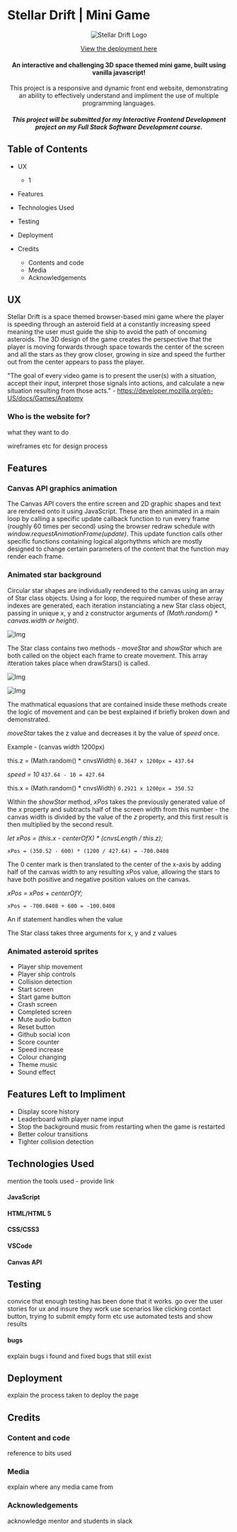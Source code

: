 # Stellar Drift | Mini Game

<div align="center">

![Stellar Drift Logo](https://i.imgur.com/RLQC3xw.gif "Game Logo")

[View the deployment here](https://samlaubscher.github.io/Stellar-Drift-Game-M2/)

#### An interactive and challenging 3D space themed mini game, built using vanilla javascript!

This project is a responsive and dynamic front end website, demonstrating an ability to effectively understand and impliment the use of multiple programming languages.

##### This project will be submitted for my Interactive Frontend Development project on my Full Stack Software Development course. 
</div>

## Table of Contents
* UX 
    * 1

* Features

* Technologies Used 

* Testing 

* Deployment 

* Credits
    * Contents and code
    * Media 
    * Acknowledgements

## UX
Stellar Drift is a space themed browser-based mini game where the player is speeding through an asteroid field at a constantly increasing speed meaning the user must guide the ship to avoid the path of oncoming asteroids. The 3D design of the game creates the perspective that the player is moving forwards through space towards the center of the screen and all the stars as they grow closer, growing in size and speed the further out from the center appears to pass the player. 


"The goal of every video game is to present the user(s) with a situation, accept their input, interpret those signals into actions, and calculate a new situation resulting from those acts." - https://developer.mozilla.org/en-US/docs/Games/Anatomy 

### Who is the website for? 

what they want to do


wireframes etc for design process
 

## Features 
### Canvas API graphics animation
The Canvas API covers the entire screen and 2D graphic shapes and text are rendered onto it using JavaScript. These are then animated in a main loop by calling a specific update callback function to run every frame (roughly 60 times per second) using the browser redraw schedule with *window.requestAnimationFrame(update)*. This update function calls other specific functions containing logical algorhythms which are mostly designed to change certain parameters of the content that the function may render each frame.

### Animated star background
Circular star shapes are individually rendered to the canvas using an array of Star class objects. Using a for loop, the required number of these array indexes are generated, each iteration instanciating a new Star class object, passing in unique x, y and z constructor arguments of *(Math.random() * canvas.width or height)*. 

![Img](star-array.JPG)

The Star class contains two methods - *moveStar* and *showStar* which are both called on the object each frame to create movement. This array itteration takes place when drawStars() is called.

![Img](stararray2.JPG)



![Img](star1.JPG)



The mathmatical equasions that are contained inside these methods create the logic of movement and can be best explained if briefly broken down and demonstrated. 

*moveStar* takes the z value and decreases it by the value of *speed* once. 

Example - (canvas width 1200px)

this.z = (Math.random() * cnvsWidth) `0.3647 x 1200px = 437.64`

*speed = 10* `437.64 - 10 = 427.64`

this.x = (Math.random() * cnvsWidth) `0.2921 x 1200px = 350.52`



Within the *showStar* method, *xPos* takes the previously generated value of the *x* property and subtracts half of the screen width from this number - the canvas width is divided by the value of the *z* property, and this first result is then multiplied by the second result.

*let xPos = (this.x - centerOfX) * (cnvsLength / this.z);*

`xPos = (350.52 - 600) * (1200 / 427.64) = -700.0408`

The 0 center mark is then translated to the center of the x-axis by adding half of the canvas width to any resulting xPos value, allowing the stars to have both positive and negative position values on the canvas.

*xPos = xPos + centerOfY;*

`xPos = -700.0408 + 600 = -100.0408`




 An if statement handles when the value

The Star class takes three arguments for x, y and z values

### Animated asteroid sprites
* Player ship movement
* Player ship controls
* Collision detection
* Start screen
* Start game button
* Crash screen
* Completed screen
* Mute audio button
* Reset button 
* Github social icon
* Score counter
* Speed increase
* Colour changing
* Theme music
* Sound effect

## Features Left to Impliment
* Display score history
* Leaderboard with player name input
* Stop the background music from restarting when the game is restarted
* Better colour transitions
* Tighter collision detection

## Technologies Used
mention the tools used - provide link
#### JavaScript
#### HTML/HTML 5 
#### CSS/CSS3
#### VSCode 
#### Canvas API


## Testing 
convice that enough testing has been done that it works.
go over the user stories for ux and insure they work
use scenarios like clicking contact button, trying to submit empty form etc
use automated tests and show results 
#### bugs 
explain bugs i found and fixed 
bugs that still exist 

## Deployment
explain the process taken to deploy the page

## Credits
### Content and code
reference to bits used
### Media
explain where any media came from 
### Acknowledgements 
acknowledge mentor and students in slack